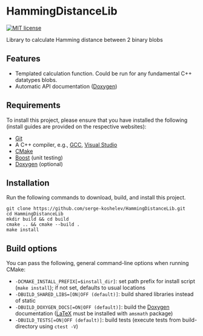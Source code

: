 # HammingDistanceLib
[![MIT license](http://img.shields.io/badge/license-MIT-brightgreen.svg)](http://opensource.org/licenses/MIT)

Library to calculate Hamming distance between 2 binary blobs

Features
------
  - Templated calculation function. Could be run for any fundamental C++ datatypes blobs.
  - Automatic API documentation ([Doxygen](http://www.doxygen.org "Doxygen homepage"))

Requirements
------

To install this project, please ensure that you have installed the following (install guides are provided on the respective websites):
  - [Git](http://git-scm.com)
  - A C++ compiler, e.g., [GCC](https://gcc.gnu.org/), [Visual Studio](https://www.visualstudio.com/)
  - [CMake](http://www.cmake.org "CMake homepage")
  - [Boost](http://www.boost.org "Boost homepage") (unit testing)
  - [Doxygen](http://www.doxygen.org "Doxygen homepage") (optional)

Installation
------

Run the following commands to download, build, and install this project. 

    git clone https://github.com/serge-koshelev/HammingDistanceLib.git
    cd HammingDistanceLib
    mkdir build && cd build
    cmake .. && cmake --build .
    make install
    
Build options
-------------

You can pass the following, general command-line options when running CMake:

  - `-DCMAKE_INSTALL_PREFIX[=$install_dir]`: set path prefix for install script (`make install`); if not set, defaults to usual locations
  - `-DBUILD_SHARED_LIBS=[ON|OFF (default)]`: build shared libraries instead of static
  - `-DBUILD_DOXYGEN_DOCS[=ON|OFF (default)]`: build the [Doxygen](http://www.doxygen.org "Doxygen homepage") documentation ([LaTeX](http://www.latex-project.org/) must be installed with `amsmath` package)
  - `-DBUILD_TESTS[=ON|OFF (default)]`: build tests (execute tests from build-directory using `ctest -V`)

